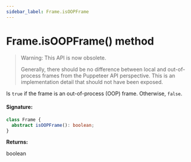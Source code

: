 ```yaml
---
sidebar_label: Frame.isOOPFrame
---
```


# Frame.isOOPFrame() method

> Warning: This API is now obsolete.
>
> Generally, there should be no difference between local and out-of-process frames from the Puppeteer API perspective. This is an implementation detail that should not have been exposed.

Is `true` if the frame is an out-of-process (OOP) frame. Otherwise, `false`.

#### Signature:

```typescript
class Frame {
  abstract isOOPFrame(): boolean;
}
```

**Returns:**

boolean
